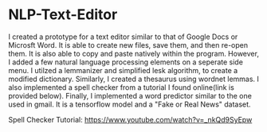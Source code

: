 # NLP-Text-Editor

I created a prototype for a text editor similar to that of Google Docs or Microsft Word. It is able to create new files, save them, and then re-open them. It is also able to copy and paste natively within the program. However, I added a few natural language processing elements on a seperate side menu. I utilzed a lemmanizer and simplified lesk algorithm, to create a modified dictionary. Similarly, I created a thesaurus using wordnet lemmas. I also implemented a spell checker from a tutorial I found online(link is provided below). Finally, I implemented a word predictor similar to the one used in gmail. It is a tensorflow model and a "Fake or Real News" dataset. 

Spell Checker Tutorial: https://www.youtube.com/watch?v=_nkQd9SyEpw
